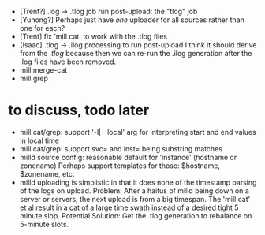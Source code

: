 - [Trent?] .log -> .tlog job run post-upload: the "tlog" job
- [Yunong?] Perhaps just have *one* uploader for all sources rather than one
  for each?
- [Trent] fix 'mill cat' to work with the .tlog files
- [Isaac] .tlog -> .ilog processing to run post-upload
  I think it should derive from the *.tlog* because then we can re-run the
  .ilog generation after the .log files have been removed.
- mill merge-cat
- mill grep


# to discuss, todo later

- mill cat/grep: support '-l|--local' arg for interpreting start and end values in local time
- mill cat/grep: support svc= and inst= being substring matches
- milld source config: reasonable default for 'instance' (hostname or zonename)
  Perhaps support templates for those: $hostname, $zonename, etc.
- milld uploading is simplistic in that it does none of the timestamp parsing
  of the logs on upload.
  Problem: After a haitus of milld being down on a server or servers, the next
  upload is from a big timespan. The 'mill cat' et al result in a cat of a large
  time swath instead of a desired tight 5 minute slop.
  Potential Solution: Get the .tlog generation to rebalance on 5-minute
  slots.


